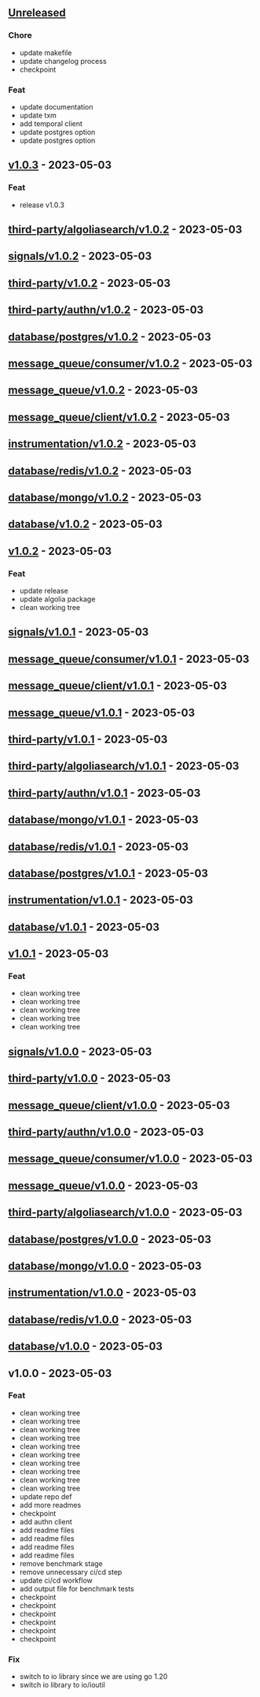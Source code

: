 <a name="unreleased"></a>
## [Unreleased]

### Chore
- update makefile
- update changelog process
- checkpoint

### Feat
- update documentation
- update txm
- add temporal client
- update postgres option
- update postgres option


<a name="v1.0.3"></a>
## [v1.0.3] - 2023-05-03
### Feat
- release v1.0.3


<a name="third-party/algoliasearch/v1.0.2"></a>
## [third-party/algoliasearch/v1.0.2] - 2023-05-03

<a name="signals/v1.0.2"></a>
## [signals/v1.0.2] - 2023-05-03

<a name="third-party/v1.0.2"></a>
## [third-party/v1.0.2] - 2023-05-03

<a name="third-party/authn/v1.0.2"></a>
## [third-party/authn/v1.0.2] - 2023-05-03

<a name="database/postgres/v1.0.2"></a>
## [database/postgres/v1.0.2] - 2023-05-03

<a name="message_queue/consumer/v1.0.2"></a>
## [message_queue/consumer/v1.0.2] - 2023-05-03

<a name="message_queue/v1.0.2"></a>
## [message_queue/v1.0.2] - 2023-05-03

<a name="message_queue/client/v1.0.2"></a>
## [message_queue/client/v1.0.2] - 2023-05-03

<a name="instrumentation/v1.0.2"></a>
## [instrumentation/v1.0.2] - 2023-05-03

<a name="database/redis/v1.0.2"></a>
## [database/redis/v1.0.2] - 2023-05-03

<a name="database/mongo/v1.0.2"></a>
## [database/mongo/v1.0.2] - 2023-05-03

<a name="database/v1.0.2"></a>
## [database/v1.0.2] - 2023-05-03

<a name="v1.0.2"></a>
## [v1.0.2] - 2023-05-03
### Feat
- update release
- update algolia package
- clean working tree


<a name="signals/v1.0.1"></a>
## [signals/v1.0.1] - 2023-05-03

<a name="message_queue/consumer/v1.0.1"></a>
## [message_queue/consumer/v1.0.1] - 2023-05-03

<a name="message_queue/client/v1.0.1"></a>
## [message_queue/client/v1.0.1] - 2023-05-03

<a name="message_queue/v1.0.1"></a>
## [message_queue/v1.0.1] - 2023-05-03

<a name="third-party/v1.0.1"></a>
## [third-party/v1.0.1] - 2023-05-03

<a name="third-party/algoliasearch/v1.0.1"></a>
## [third-party/algoliasearch/v1.0.1] - 2023-05-03

<a name="third-party/authn/v1.0.1"></a>
## [third-party/authn/v1.0.1] - 2023-05-03

<a name="database/mongo/v1.0.1"></a>
## [database/mongo/v1.0.1] - 2023-05-03

<a name="database/redis/v1.0.1"></a>
## [database/redis/v1.0.1] - 2023-05-03

<a name="database/postgres/v1.0.1"></a>
## [database/postgres/v1.0.1] - 2023-05-03

<a name="instrumentation/v1.0.1"></a>
## [instrumentation/v1.0.1] - 2023-05-03

<a name="database/v1.0.1"></a>
## [database/v1.0.1] - 2023-05-03

<a name="v1.0.1"></a>
## [v1.0.1] - 2023-05-03
### Feat
- clean working tree
- clean working tree
- clean working tree
- clean working tree
- clean working tree


<a name="signals/v1.0.0"></a>
## [signals/v1.0.0] - 2023-05-03

<a name="third-party/v1.0.0"></a>
## [third-party/v1.0.0] - 2023-05-03

<a name="message_queue/client/v1.0.0"></a>
## [message_queue/client/v1.0.0] - 2023-05-03

<a name="third-party/authn/v1.0.0"></a>
## [third-party/authn/v1.0.0] - 2023-05-03

<a name="message_queue/consumer/v1.0.0"></a>
## [message_queue/consumer/v1.0.0] - 2023-05-03

<a name="message_queue/v1.0.0"></a>
## [message_queue/v1.0.0] - 2023-05-03

<a name="third-party/algoliasearch/v1.0.0"></a>
## [third-party/algoliasearch/v1.0.0] - 2023-05-03

<a name="database/postgres/v1.0.0"></a>
## [database/postgres/v1.0.0] - 2023-05-03

<a name="database/mongo/v1.0.0"></a>
## [database/mongo/v1.0.0] - 2023-05-03

<a name="instrumentation/v1.0.0"></a>
## [instrumentation/v1.0.0] - 2023-05-03

<a name="database/redis/v1.0.0"></a>
## [database/redis/v1.0.0] - 2023-05-03

<a name="database/v1.0.0"></a>
## [database/v1.0.0] - 2023-05-03

<a name="v1.0.0"></a>
## v1.0.0 - 2023-05-03
### Feat
- clean working tree
- clean working tree
- clean working tree
- clean working tree
- clean working tree
- clean working tree
- clean working tree
- clean working tree
- clean working tree
- clean working tree
- update repo def
- add more readmes
- checkpoint
- add authn client
- add readme files
- add readme files
- add readme files
- add readme files
- remove benchmark stage
- remove unnecessary ci/cd step
- update ci/cd workflow
- add output file for benchmark tests
- checkpoint
- checkpoint
- checkpoint
- checkpoint
- checkpoint
- checkpoint

### Fix
- switch to io library since we are using go 1.20
- switch io library to io/ioutil


[Unreleased]: https://github.com/SimifiniiCTO/simfiny-core-lib/compare/v1.0.3...HEAD
[v1.0.3]: https://github.com/SimifiniiCTO/simfiny-core-lib/compare/third-party/algoliasearch/v1.0.2...v1.0.3
[third-party/algoliasearch/v1.0.2]: https://github.com/SimifiniiCTO/simfiny-core-lib/compare/signals/v1.0.2...third-party/algoliasearch/v1.0.2
[signals/v1.0.2]: https://github.com/SimifiniiCTO/simfiny-core-lib/compare/third-party/v1.0.2...signals/v1.0.2
[third-party/v1.0.2]: https://github.com/SimifiniiCTO/simfiny-core-lib/compare/third-party/authn/v1.0.2...third-party/v1.0.2
[third-party/authn/v1.0.2]: https://github.com/SimifiniiCTO/simfiny-core-lib/compare/database/postgres/v1.0.2...third-party/authn/v1.0.2
[database/postgres/v1.0.2]: https://github.com/SimifiniiCTO/simfiny-core-lib/compare/message_queue/consumer/v1.0.2...database/postgres/v1.0.2
[message_queue/consumer/v1.0.2]: https://github.com/SimifiniiCTO/simfiny-core-lib/compare/message_queue/v1.0.2...message_queue/consumer/v1.0.2
[message_queue/v1.0.2]: https://github.com/SimifiniiCTO/simfiny-core-lib/compare/message_queue/client/v1.0.2...message_queue/v1.0.2
[message_queue/client/v1.0.2]: https://github.com/SimifiniiCTO/simfiny-core-lib/compare/instrumentation/v1.0.2...message_queue/client/v1.0.2
[instrumentation/v1.0.2]: https://github.com/SimifiniiCTO/simfiny-core-lib/compare/database/redis/v1.0.2...instrumentation/v1.0.2
[database/redis/v1.0.2]: https://github.com/SimifiniiCTO/simfiny-core-lib/compare/database/mongo/v1.0.2...database/redis/v1.0.2
[database/mongo/v1.0.2]: https://github.com/SimifiniiCTO/simfiny-core-lib/compare/database/v1.0.2...database/mongo/v1.0.2
[database/v1.0.2]: https://github.com/SimifiniiCTO/simfiny-core-lib/compare/v1.0.2...database/v1.0.2
[v1.0.2]: https://github.com/SimifiniiCTO/simfiny-core-lib/compare/signals/v1.0.1...v1.0.2
[signals/v1.0.1]: https://github.com/SimifiniiCTO/simfiny-core-lib/compare/message_queue/consumer/v1.0.1...signals/v1.0.1
[message_queue/consumer/v1.0.1]: https://github.com/SimifiniiCTO/simfiny-core-lib/compare/message_queue/client/v1.0.1...message_queue/consumer/v1.0.1
[message_queue/client/v1.0.1]: https://github.com/SimifiniiCTO/simfiny-core-lib/compare/message_queue/v1.0.1...message_queue/client/v1.0.1
[message_queue/v1.0.1]: https://github.com/SimifiniiCTO/simfiny-core-lib/compare/third-party/v1.0.1...message_queue/v1.0.1
[third-party/v1.0.1]: https://github.com/SimifiniiCTO/simfiny-core-lib/compare/third-party/algoliasearch/v1.0.1...third-party/v1.0.1
[third-party/algoliasearch/v1.0.1]: https://github.com/SimifiniiCTO/simfiny-core-lib/compare/third-party/authn/v1.0.1...third-party/algoliasearch/v1.0.1
[third-party/authn/v1.0.1]: https://github.com/SimifiniiCTO/simfiny-core-lib/compare/database/mongo/v1.0.1...third-party/authn/v1.0.1
[database/mongo/v1.0.1]: https://github.com/SimifiniiCTO/simfiny-core-lib/compare/database/redis/v1.0.1...database/mongo/v1.0.1
[database/redis/v1.0.1]: https://github.com/SimifiniiCTO/simfiny-core-lib/compare/database/postgres/v1.0.1...database/redis/v1.0.1
[database/postgres/v1.0.1]: https://github.com/SimifiniiCTO/simfiny-core-lib/compare/instrumentation/v1.0.1...database/postgres/v1.0.1
[instrumentation/v1.0.1]: https://github.com/SimifiniiCTO/simfiny-core-lib/compare/database/v1.0.1...instrumentation/v1.0.1
[database/v1.0.1]: https://github.com/SimifiniiCTO/simfiny-core-lib/compare/v1.0.1...database/v1.0.1
[v1.0.1]: https://github.com/SimifiniiCTO/simfiny-core-lib/compare/signals/v1.0.0...v1.0.1
[signals/v1.0.0]: https://github.com/SimifiniiCTO/simfiny-core-lib/compare/third-party/v1.0.0...signals/v1.0.0
[third-party/v1.0.0]: https://github.com/SimifiniiCTO/simfiny-core-lib/compare/message_queue/client/v1.0.0...third-party/v1.0.0
[message_queue/client/v1.0.0]: https://github.com/SimifiniiCTO/simfiny-core-lib/compare/third-party/authn/v1.0.0...message_queue/client/v1.0.0
[third-party/authn/v1.0.0]: https://github.com/SimifiniiCTO/simfiny-core-lib/compare/message_queue/consumer/v1.0.0...third-party/authn/v1.0.0
[message_queue/consumer/v1.0.0]: https://github.com/SimifiniiCTO/simfiny-core-lib/compare/message_queue/v1.0.0...message_queue/consumer/v1.0.0
[message_queue/v1.0.0]: https://github.com/SimifiniiCTO/simfiny-core-lib/compare/third-party/algoliasearch/v1.0.0...message_queue/v1.0.0
[third-party/algoliasearch/v1.0.0]: https://github.com/SimifiniiCTO/simfiny-core-lib/compare/database/postgres/v1.0.0...third-party/algoliasearch/v1.0.0
[database/postgres/v1.0.0]: https://github.com/SimifiniiCTO/simfiny-core-lib/compare/database/mongo/v1.0.0...database/postgres/v1.0.0
[database/mongo/v1.0.0]: https://github.com/SimifiniiCTO/simfiny-core-lib/compare/instrumentation/v1.0.0...database/mongo/v1.0.0
[instrumentation/v1.0.0]: https://github.com/SimifiniiCTO/simfiny-core-lib/compare/database/redis/v1.0.0...instrumentation/v1.0.0
[database/redis/v1.0.0]: https://github.com/SimifiniiCTO/simfiny-core-lib/compare/database/v1.0.0...database/redis/v1.0.0
[database/v1.0.0]: https://github.com/SimifiniiCTO/simfiny-core-lib/compare/v1.0.0...database/v1.0.0
